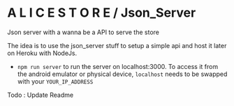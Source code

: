 # A L I C E S T O R E / Json_Server
Json server with a wanna be a API to serve the store

The idea is to use the json_server stuff to setup a simple api and host it later on Heroku with NodeJs.

- `npm run server` to run the server on localhost:3000. To access it from the android emulator or physical device,
    `localhost` needs to be swapped with your `YOUR_IP_ADDRESS`

Todo : Update Readme
